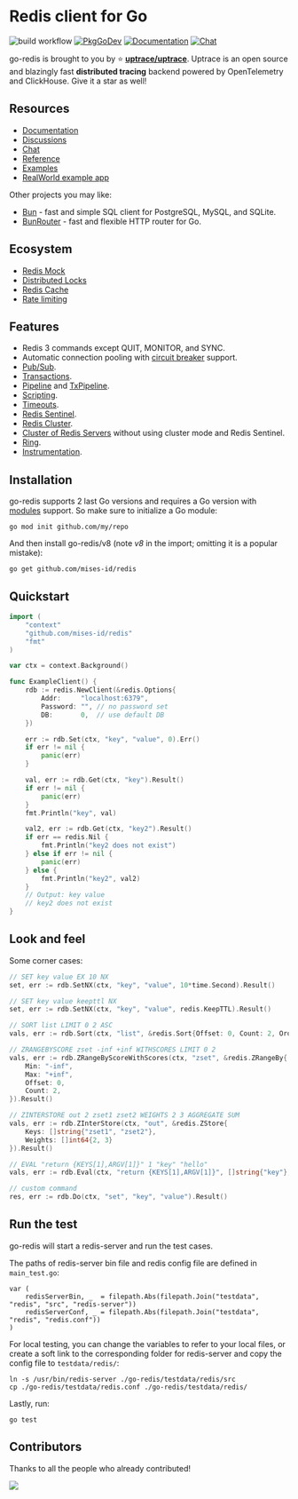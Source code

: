 # Redis client for Go

![build workflow](https://github.com/go-redis/redis/actions/workflows/build.yml/badge.svg)
[![PkgGoDev](https://pkg.go.dev/badge/github.com/mises-id/redis)](https://pkg.go.dev/github.com/mises-id/redis?tab=doc)
[![Documentation](https://img.shields.io/badge/redis-documentation-informational)](https://redis.uptrace.dev/)
[![Chat](https://discordapp.com/api/guilds/752070105847955518/widget.png)](https://discord.gg/rWtp5Aj)

go-redis is brought to you by :star: [**uptrace/uptrace**](https://github.com/uptrace/uptrace).
Uptrace is an open source and blazingly fast **distributed tracing** backend powered by
OpenTelemetry and ClickHouse. Give it a star as well!

## Resources

- [Documentation](https://redis.uptrace.dev)
- [Discussions](https://github.com/go-redis/redis/discussions)
- [Chat](https://discord.gg/rWtp5Aj)
- [Reference](https://pkg.go.dev/github.com/mises-id/redis?tab=doc)
- [Examples](https://pkg.go.dev/github.com/mises-id/redis?tab=doc#pkg-examples)
- [RealWorld example app](https://github.com/uptrace/go-treemux-realworld-example-app)

Other projects you may like:

- [Bun](https://bun.uptrace.dev) - fast and simple SQL client for PostgreSQL, MySQL, and SQLite.
- [BunRouter](https://bunrouter.uptrace.dev/) - fast and flexible HTTP router for Go.

## Ecosystem

- [Redis Mock](https://github.com/go-redis/redismock)
- [Distributed Locks](https://github.com/bsm/redislock)
- [Redis Cache](https://github.com/go-redis/cache)
- [Rate limiting](https://github.com/go-redis/redis_rate)

## Features

- Redis 3 commands except QUIT, MONITOR, and SYNC.
- Automatic connection pooling with
  [circuit breaker](https://en.wikipedia.org/wiki/Circuit_breaker_design_pattern) support.
- [Pub/Sub](https://pkg.go.dev/github.com/mises-id/redis?tab=doc#PubSub).
- [Transactions](https://pkg.go.dev/github.com/mises-id/redis?tab=doc#example-Client-TxPipeline).
- [Pipeline](https://pkg.go.dev/github.com/mises-id/redis?tab=doc#example-Client.Pipeline) and
  [TxPipeline](https://pkg.go.dev/github.com/mises-id/redis?tab=doc#example-Client.TxPipeline).
- [Scripting](https://pkg.go.dev/github.com/mises-id/redis?tab=doc#Script).
- [Timeouts](https://pkg.go.dev/github.com/mises-id/redis?tab=doc#Options).
- [Redis Sentinel](https://pkg.go.dev/github.com/mises-id/redis?tab=doc#NewFailoverClient).
- [Redis Cluster](https://pkg.go.dev/github.com/mises-id/redis?tab=doc#NewClusterClient).
- [Cluster of Redis Servers](https://pkg.go.dev/github.com/mises-id/redis?tab=doc#example-NewClusterClient-ManualSetup)
  without using cluster mode and Redis Sentinel.
- [Ring](https://pkg.go.dev/github.com/mises-id/redis?tab=doc#NewRing).
- [Instrumentation](https://pkg.go.dev/github.com/mises-id/redis?tab=doc#example-package-Instrumentation).

## Installation

go-redis supports 2 last Go versions and requires a Go version with
[modules](https://github.com/golang/go/wiki/Modules) support. So make sure to initialize a Go
module:

```shell
go mod init github.com/my/repo
```

And then install go-redis/v8 (note _v8_ in the import; omitting it is a popular mistake):

```shell
go get github.com/mises-id/redis
```

## Quickstart

```go
import (
    "context"
    "github.com/mises-id/redis"
    "fmt"
)

var ctx = context.Background()

func ExampleClient() {
    rdb := redis.NewClient(&redis.Options{
        Addr:     "localhost:6379",
        Password: "", // no password set
        DB:       0,  // use default DB
    })

    err := rdb.Set(ctx, "key", "value", 0).Err()
    if err != nil {
        panic(err)
    }

    val, err := rdb.Get(ctx, "key").Result()
    if err != nil {
        panic(err)
    }
    fmt.Println("key", val)

    val2, err := rdb.Get(ctx, "key2").Result()
    if err == redis.Nil {
        fmt.Println("key2 does not exist")
    } else if err != nil {
        panic(err)
    } else {
        fmt.Println("key2", val2)
    }
    // Output: key value
    // key2 does not exist
}
```

## Look and feel

Some corner cases:

```go
// SET key value EX 10 NX
set, err := rdb.SetNX(ctx, "key", "value", 10*time.Second).Result()

// SET key value keepttl NX
set, err := rdb.SetNX(ctx, "key", "value", redis.KeepTTL).Result()

// SORT list LIMIT 0 2 ASC
vals, err := rdb.Sort(ctx, "list", &redis.Sort{Offset: 0, Count: 2, Order: "ASC"}).Result()

// ZRANGEBYSCORE zset -inf +inf WITHSCORES LIMIT 0 2
vals, err := rdb.ZRangeByScoreWithScores(ctx, "zset", &redis.ZRangeBy{
    Min: "-inf",
    Max: "+inf",
    Offset: 0,
    Count: 2,
}).Result()

// ZINTERSTORE out 2 zset1 zset2 WEIGHTS 2 3 AGGREGATE SUM
vals, err := rdb.ZInterStore(ctx, "out", &redis.ZStore{
    Keys: []string{"zset1", "zset2"},
    Weights: []int64{2, 3}
}).Result()

// EVAL "return {KEYS[1],ARGV[1]}" 1 "key" "hello"
vals, err := rdb.Eval(ctx, "return {KEYS[1],ARGV[1]}", []string{"key"}, "hello").Result()

// custom command
res, err := rdb.Do(ctx, "set", "key", "value").Result()
```

## Run the test

go-redis will start a redis-server and run the test cases.

The paths of redis-server bin file and redis config file are defined in `main_test.go`:

```
var (
	redisServerBin, _  = filepath.Abs(filepath.Join("testdata", "redis", "src", "redis-server"))
	redisServerConf, _ = filepath.Abs(filepath.Join("testdata", "redis", "redis.conf"))
)
```

For local testing, you can change the variables to refer to your local files, or create a soft link
to the corresponding folder for redis-server and copy the config file to `testdata/redis/`:

```
ln -s /usr/bin/redis-server ./go-redis/testdata/redis/src
cp ./go-redis/testdata/redis.conf ./go-redis/testdata/redis/
```

Lastly, run:

```
go test
```

## Contributors

Thanks to all the people who already contributed!

<a href="https://github.com/go-redis/redis/graphs/contributors">
  <img src="https://contributors-img.web.app/image?repo=go-redis/redis" />
</a>
